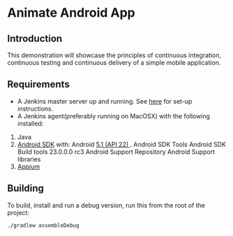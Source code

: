 Animate Android App
===================

Introduction
------------

This demonstration will showcase the principles of continuous integration, continuous testing and continuous delivery of a simple mobile application.

Requirements
------------
 * A Jenkins master server up and running. See [here](https://github.com/viseo-asia/docker-enterprise-edition-2.0-demo/blob/master/install_continuous_integration_server.md) for set-up instructions.
 * A Jenkins agent(preferably running on MacOSX) with the following installed:
 1. Java
 2. [Android SDK](http://developer.android.com/sdk/index.html) with:
    Android [5.1 (API 22) ](http://developer.android.com/tools/revisions/platforms.html#5.1).
    Android SDK Tools
    Android SDK Build tools 23.0.0.0 rc3
    Android Support Repository
    Android Support libraries
 3. [Appium](http://appium.io/)

Building
--------

To build, install and run a debug version, run this from the root of the project:

    ./gradlew assembleDebug
